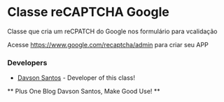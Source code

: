 # Classe reCAPTCHA Google
Classe que cria um reCPATCH do Google nos formulário para vcalidação

Acesse <https://www.google.com/recaptcha/admin> para criar seu APP

### Developers
* [Davson Santos] - Developer of this class!

** Plus One Blog Davson Santos, Make Good Use! **

[//]: #
[Davson Santos]: <mailto: contato@davsonsantos.com.br>
[Blog Davson Santos]: <https://www.davsonsantoscom.br>
